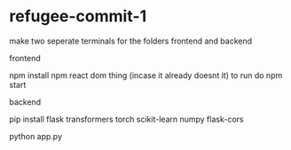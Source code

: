 # refugee-commit-1

make two seperate terminals for the folders frontend and backend


frontend

npm install
npm react dom thing (incase it already doesnt it)
to run do npm start


backend

pip install flask transformers torch scikit-learn numpy flask-cors

python app.py
